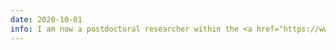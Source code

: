 ```yaml
---
date: 2020-10-01
info: I am now a postdoctoral researcher within the <a href="https://www.litislab.fr/accueil">LITIS group</a> (INSA Rouen)
---
```






